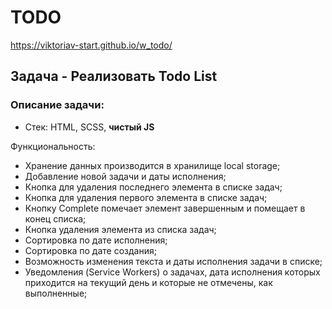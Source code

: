 # TODO
https://viktoriav-start.github.io/w_todo/

## Задача - Реализовать Todo List

### Описание задачи:

- Стек: HTML, SCSS, **чистый JS**

Функциональность:
- Хранение данных производится в хранилище local storage;
- Добавление новой задачи и даты исполнения;
- Кнопка для удаления последнего элемента в списке задач;
- Кнопка для удаления первого элемента в списке задач;
- Кнопку Complete помечает элемент завершенным и помещает в конец списка;
- Кнопка удаления элемента из списка задач;
- Сортировка по дате исполнения;
- Сортировка по дате создания;
- Возможность изменения текста и даты исполнения задачи в списке;
- Уведомления (Service Workers) о задачах, дата исполнения которых приходится на текущий день и которые не отмечены, как выполненные;
